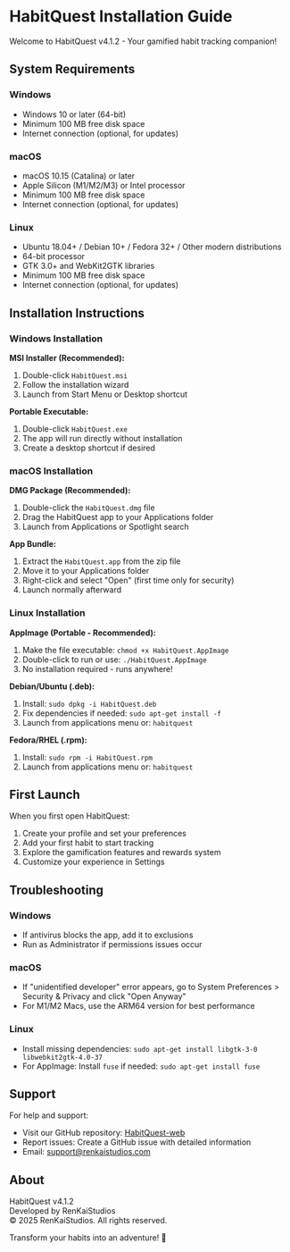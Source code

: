 # HabitQuest Installation Guide

Welcome to HabitQuest v4.1.2 - Your gamified habit tracking companion!

## System Requirements

### Windows
- Windows 10 or later (64-bit)
- Minimum 100 MB free disk space
- Internet connection (optional, for updates)

### macOS
- macOS 10.15 (Catalina) or later
- Apple Silicon (M1/M2/M3) or Intel processor
- Minimum 100 MB free disk space
- Internet connection (optional, for updates)

### Linux
- Ubuntu 18.04+ / Debian 10+ / Fedora 32+ / Other modern distributions
- 64-bit processor
- GTK 3.0+ and WebKit2GTK libraries
- Minimum 100 MB free disk space
- Internet connection (optional, for updates)

## Installation Instructions

### Windows Installation

**MSI Installer (Recommended):**
1. Double-click `HabitQuest.msi`
2. Follow the installation wizard
3. Launch from Start Menu or Desktop shortcut

**Portable Executable:**
1. Double-click `HabitQuest.exe`
2. The app will run directly without installation
3. Create a desktop shortcut if desired

### macOS Installation

**DMG Package (Recommended):**
1. Double-click the `HabitQuest.dmg` file
2. Drag the HabitQuest app to your Applications folder
3. Launch from Applications or Spotlight search

**App Bundle:**
1. Extract the `HabitQuest.app` from the zip file
2. Move it to your Applications folder
3. Right-click and select "Open" (first time only for security)
4. Launch normally afterward

### Linux Installation

**AppImage (Portable - Recommended):**
1. Make the file executable: `chmod +x HabitQuest.AppImage`
2. Double-click to run or use: `./HabitQuest.AppImage`
3. No installation required - runs anywhere!

**Debian/Ubuntu (.deb):**
1. Install: `sudo dpkg -i HabitQuest.deb`
2. Fix dependencies if needed: `sudo apt-get install -f`
3. Launch from applications menu or: `habitquest`

**Fedora/RHEL (.rpm):**
1. Install: `sudo rpm -i HabitQuest.rpm`
2. Launch from applications menu or: `habitquest`

## First Launch

When you first open HabitQuest:
1. Create your profile and set your preferences
2. Add your first habit to start tracking
3. Explore the gamification features and rewards system
4. Customize your experience in Settings

## Troubleshooting

### Windows
- If antivirus blocks the app, add it to exclusions
- Run as Administrator if permissions issues occur

### macOS  
- If "unidentified developer" error appears, go to System Preferences > Security & Privacy and click "Open Anyway"
- For M1/M2 Macs, use the ARM64 version for best performance

### Linux
- Install missing dependencies: `sudo apt-get install libgtk-3-0 libwebkit2gtk-4.0-37`
- For AppImage: Install `fuse` if needed: `sudo apt-get install fuse`

## Support

For help and support:
- Visit our GitHub repository: [HabitQuest-web](https://github.com/Rensjo/HabitQuest-web)
- Report issues: Create a GitHub issue with detailed information
- Email: support@renkaistudios.com

## About

HabitQuest v4.1.2  
Developed by RenKaiStudios  
© 2025 RenKaiStudios. All rights reserved.

Transform your habits into an adventure! 🚀